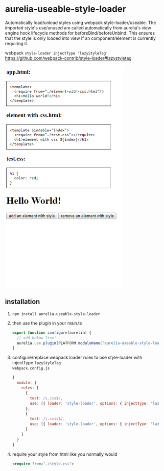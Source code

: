 # aurelia-useable-style-loader

Automatically load/unload styles using webpack style-loader/useable.  The imported style's use/unused are called automatically from aurelia's view engine hook lifecycle methods for beforeBind/beforeUnbind.  This ensures that the style is only loaded into view if an component/element is currently requiring it.

webpack `style-loader injectType 'lazyStyleTag'` https://github.com/webpack-contrib/style-loader#lazystyletag

![alt text](./example.gif "example")


## installation

1. `npm install aurelia-useable-style-loader`

2. then use the plugin in your main.ts
    ```javascript
    export function configure(aurelia) {
      // add below line!
      aurelia.use.plugin(PLATFORM.moduleName('aurelia-useable-style-loader'));
    }
    ```

3. configure/replace webpack loader rules to use style-loader with injectType `lazyStyleTag`  
    `webpack.config.js`
    ```javascript
    {
      module: {
        rules: [
          {
            test: /\.css$/,
            use: [{ loader: 'style-loader', options: { injectType: 'lazyStyleTag' } }, 'css-loader']
          },
          {
            test: /\.scss$/,
            use: [{ loader: 'style-loader', options: { injectType: 'lazyStyleTag' } }, 'css-loader', 'sass-loader']
          }
        ]
      }
    }
    ```

4. require your style from html like you normally would
   ```html
   <require from="./style.css">
   ```
